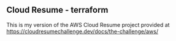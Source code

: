 ## Cloud Resume - terraform

This is my version of the AWS Cloud Resume project provided at https://cloudresumechallenge.dev/docs/the-challenge/aws/
